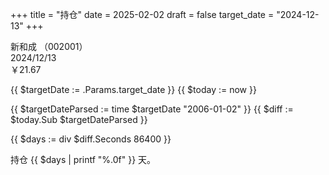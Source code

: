 +++
title = "持仓"
date = 2025-02-02
draft = false
target_date = "2024-12-13"
+++

新和成 （002001）  
2024/12/13  
￥21.67

{{ $targetDate := .Params.target_date }}  <!-- 获取目标日期 -->
{{ $today := now }}  <!-- 获取今天的日期 -->

<!-- 计算天数差 -->
{{ $targetDateParsed := time $targetDate "2006-01-02" }}  <!-- 转换目标日期为时间对象 -->
{{ $diff := $today.Sub $targetDateParsed }}  <!-- 计算日期差 -->

<!-- 从秒数计算天数 -->
{{ $days := div $diff.Seconds 86400 }}  <!-- 使用秒数除以一天的秒数 -->

<!-- 显示结果 -->
持仓 {{ $days | printf "%.0f" }} 天。
